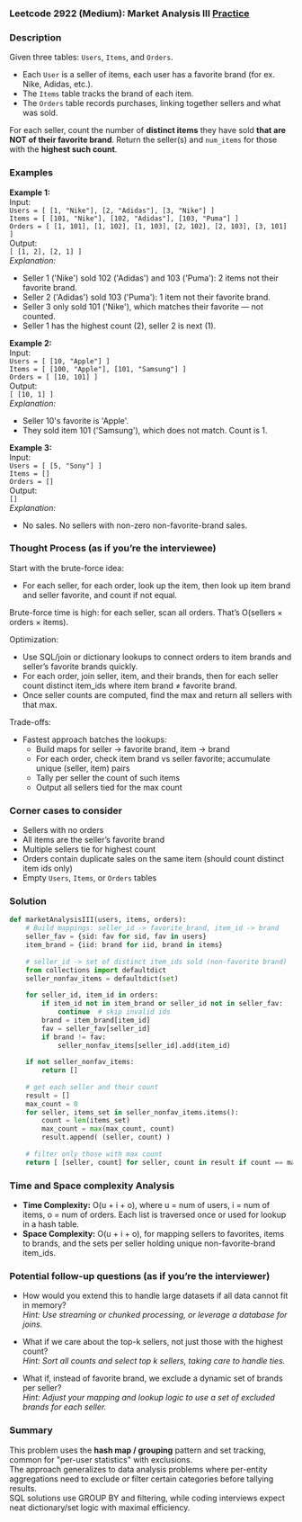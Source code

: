 ### Leetcode 2922 (Medium): Market Analysis III [Practice](https://leetcode.com/problems/market-analysis-iii)

### Description  
Given three tables: `Users`, `Items`, and `Orders`.  
- Each `User` is a seller of items, each user has a favorite brand (for ex. Nike, Adidas, etc.).
- The `Items` table tracks the brand of each item.
- The `Orders` table records purchases, linking together sellers and what was sold.

For each seller, count the number of **distinct items** they have sold **that are NOT of their favorite brand**.
Return the seller(s) and `num_items` for those with the **highest such count**.

### Examples  

**Example 1:**  
Input:  
`Users = [ [1, "Nike"], [2, "Adidas"], [3, "Nike"] ]`  
`Items = [ [101, "Nike"], [102, "Adidas"], [103, "Puma"] ]`  
`Orders = [ [1, 101], [1, 102], [1, 103], [2, 102], [2, 103], [3, 101] ]`  
Output:  
`[ [1, 2], [2, 1] ]`  
*Explanation:*  
- Seller 1 ('Nike') sold 102 ('Adidas') and 103 ('Puma'): 2 items not their favorite brand.  
- Seller 2 ('Adidas') sold 103 ('Puma'): 1 item not their favorite brand.  
- Seller 3 only sold 101 ('Nike'), which matches their favorite — not counted.  
- Seller 1 has the highest count (2), seller 2 is next (1).

**Example 2:**  
Input:  
`Users = [ [10, "Apple"] ]`  
`Items = [ [100, "Apple"], [101, "Samsung"] ]`  
`Orders = [ [10, 101] ]`  
Output:  
`[ [10, 1] ]`  
*Explanation:*  
- Seller 10's favorite is 'Apple'.  
- They sold item 101 ('Samsung'), which does not match. Count is 1.

**Example 3:**  
Input:  
`Users = [ [5, "Sony"] ]`  
`Items = []`  
`Orders = []`  
Output:  
`[]`  
*Explanation:*  
- No sales. No sellers with non-zero non-favorite-brand sales.


### Thought Process (as if you’re the interviewee)  
Start with the brute-force idea:  
- For each seller, for each order, look up the item, then look up item brand and seller favorite, and count if not equal.

Brute-force time is high: for each seller, scan all orders. That’s O(sellers × orders × items).

Optimization:  
- Use SQL/join or dictionary lookups to connect orders to item brands and seller’s favorite brands quickly.
- For each order, join seller, item, and their brands, then for each seller count distinct item_ids where item brand ≠ favorite brand.
- Once seller counts are computed, find the max and return all sellers with that max.

Trade-offs:  
- Fastest approach batches the lookups:  
  * Build maps for seller → favorite brand, item → brand  
  * For each order, check item brand vs seller favorite; accumulate unique (seller, item) pairs  
  * Tally per seller the count of such items  
  * Output all sellers tied for the max count

### Corner cases to consider  
- Sellers with no orders
- All items are the seller’s favorite brand
- Multiple sellers tie for highest count
- Orders contain duplicate sales on the same item (should count distinct item ids only)
- Empty `Users`, `Items`, or `Orders` tables

### Solution

```python
def marketAnalysisIII(users, items, orders):
    # Build mappings: seller_id -> favorite_brand, item_id -> brand
    seller_fav = {sid: fav for sid, fav in users}
    item_brand = {iid: brand for iid, brand in items}
    
    # seller_id -> set of distinct item_ids sold (non-favorite brand)
    from collections import defaultdict
    seller_nonfav_items = defaultdict(set)
    
    for seller_id, item_id in orders:
        if item_id not in item_brand or seller_id not in seller_fav:
            continue  # skip invalid ids
        brand = item_brand[item_id]
        fav = seller_fav[seller_id]
        if brand != fav:
            seller_nonfav_items[seller_id].add(item_id)
    
    if not seller_nonfav_items:
        return []
    
    # get each seller and their count
    result = []
    max_count = 0
    for seller, items_set in seller_nonfav_items.items():
        count = len(items_set)
        max_count = max(max_count, count)
        result.append( (seller, count) )
    
    # filter only those with max count
    return [ [seller, count] for seller, count in result if count == max_count ]
```

### Time and Space complexity Analysis  

- **Time Complexity:** O(u + i + o), where u = num of users, i = num of items, o = num of orders. Each list is traversed once or used for lookup in a hash table.
- **Space Complexity:** O(u + i + o), for mapping sellers to favorites, items to brands, and the sets per seller holding unique non-favorite-brand item_ids.

### Potential follow-up questions (as if you’re the interviewer)  

- How would you extend this to handle large datasets if all data cannot fit in memory?  
  *Hint: Use streaming or chunked processing, or leverage a database for joins.*

- What if we care about the top-k sellers, not just those with the highest count?  
  *Hint: Sort all counts and select top k sellers, taking care to handle ties.*

- What if, instead of favorite brand, we exclude a dynamic set of brands per seller?  
  *Hint: Adjust your mapping and lookup logic to use a set of excluded brands for each seller.*

### Summary
This problem uses the **hash map / grouping** pattern and set tracking, common for "per-user statistics" with exclusions.  
The approach generalizes to data analysis problems where per-entity aggregations need to exclude or filter certain categories before tallying results.  
SQL solutions use GROUP BY and filtering, while coding interviews expect neat dictionary/set logic with maximal efficiency.